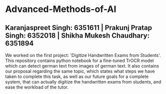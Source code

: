 # Advanced-Methods-of-AI

## Karanjaspreet Singh: 6351611 | Prakunj Pratap Singh: 6352018 | Shikha Mukesh Chaudhary: 6351894
                                          

We worked on the first project: 'Digitize Handwritten Exams from Students'.
This repository contains python notebook for a fine-tuned TrOCR model which can detect german text from images of german text. 
It also contains our proposal regarding the same topic, which states what steps we have taken to complete this task, as well as our future goals for a complete system, that can actually digitize the handwritten exams from students, and ease the workload of the tutor.
